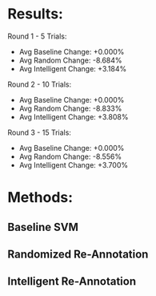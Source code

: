 
# Results:

Round 1 - 5 Trials:
- Avg Baseline Change:    +0.000%
- Avg Random Change:      -8.684%
- Avg Intelligent Change: +3.184%

Round 2 - 10 Trials:
- Avg Baseline Change:    +0.000%
- Avg Random Change:      -8.833%
- Avg Intelligent Change: +3.808%

Round 3 - 15 Trials:
- Avg Baseline Change:    +0.000%
- Avg Random Change:      -8.556%
- Avg Intelligent Change: +3.700%

# Methods:

## Baseline SVM

## Randomized Re-Annotation

## Intelligent Re-Annotation


